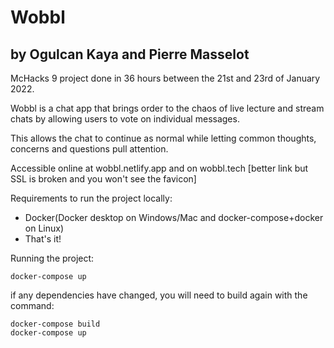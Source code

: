 # Wobbl
## by Ogulcan Kaya and Pierre Masselot
McHacks 9 project done in 36 hours between the 21st and 23rd of January 2022.

Wobbl is a chat app that brings order to the chaos of live lecture and stream chats by allowing users to vote on individual messages.

This allows the chat to continue as normal while letting common thoughts, concerns and questions pull attention.


Accessible online at wobbl.netlify.app and on wobbl.tech  [better link but SSL is broken and you won't see the favicon]

Requirements to run the project locally: 
* Docker(Docker desktop on Windows/Mac and docker-compose+docker on Linux)
* That's it!

Running the project:
```
docker-compose up
```
 if any dependencies have changed, you will need to build again with the command:
 ```
docker-compose build
docker-compose up
```
